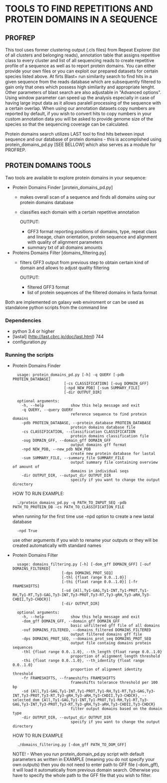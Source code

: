 # TOOLS TO FIND REPETITIONS AND PROTEIN DOMAINS IN A SEQUENCE #


## PROFREP ##

This tool uses former clustering output (.cls files) from Repeat Explorer (list of all clusters and belonging reads), annotation table that assigns repetitive class to every cluster and list of all sequencing reads to create repetitive profile of a sequence as well as to report protein domains. You can either provide your own files or you can exploit our prepared datasets for certain species listed above. At firts Blast+ run similarity search to find hits in a given sequence from the reads database which are subsequently filtered to gain only that ones which possess high similarity and appropriate lenght. Other parameters of blast search are also adjustable in "Advanced options". Using window parameter can speed up the analysis especially in case of having large input data as it allows paralell processing of the sequence with a certain overlap. When using our annotation datasets copy numbers are reported by default, if you wish to convert hits to copy numbers in your custom annotation data you will be asked to provide genome size of the species so that the sequencing coverage can be calculated. 

Protein domains search utilizes LAST tool to find hits between input sequence and our database of protein domains - this is accomplished using protein_domains_pd.py [SEE BELLOW] which also serves as a module for PROFREP.

## PROTEIN DOMAINS TOOLS ##
Two tools are available to explore protein domains in your sequence:
* Protein Domains Finder [protein_domains_pd.py]
	* makes overall scan of a sequence and finds all domains using our protein domains database 
	* classifies each domain with a certain repetitive annotation
		
		OUTPUT:		
		
		* GFF3 format reporting positions of domains, type, repeat class and lineage, chain orientation, protein sequence and alignment with quality of alignment parameters
		* summary txt of all domains amounts	
* Proteins Domains Filter [domains_filtering.py]
	* filters GFF3 output from previous step to obtain certain kind of domain and allows to adjust quality filtering  
	
		OUTPUT:
	
		* filtered GFF3 format 
		* list of protein sequences of the filtered domains in fasta format

Both are implemented on galaxy web enviroment or can be used as standalone python
scripts from the command line   
        
### Dependencies ###

* python 3.4 or higher 
* [lastal] (http://last.cbrc.jp/doc/last.html) 744
* configuration.py 


### Running the scripts ###


* Protein Domains Finder
	
		usage: protein_domains_pd.py [-h] -q QUERY [-pdb PROTEIN_DATABASE]
                             [-cs CLASSIFICATION] [-oug DOMAIN_GFF]
                             [-npd NEW_PDB] [-sum SUMMARY_FILE]
                             [-dir OUTPUT_DIR]

		optional arguments:
		  -h, --help            show this help message and exit
		  -q QUERY, --query QUERY
								reference sequence to find protein domains
		  -pdb PROTEIN_DATABASE, --protein_database PROTEIN_DATABASE
								protein domains database file
		  -cs CLASSIFICATION, --classification CLASSIFICATION
								protein domains classification file
		  -oug DOMAIN_GFF, --domain_gff DOMAIN_GFF
								output domains gff format
		  -npd NEW_PDB, --new_pdb NEW_PDB
								create new protein database for lastal
		  -sum SUMMARY_FILE, --summary_file SUMMARY_FILE
								output summary file containing overview of amount of
								domains in individual seqs
		  -dir OUTPUT_DIR, --output_dir OUTPUT_DIR
								specify if you want to change the output directory

	HOW TO RUN EXAMPLE:

		./protein_domains_pd.py -q PATH_TO_INPUT_SEQ -pdb PATH_TO_PROTEIN_DB -cs PATH_TO_CLASSIFICATION_FILE
	when running for the first time use -npd option to create a new lastal database

		-npd True
	use other arguments if you wish to rename your outputs or they will be created automatically with standard names 
	
* Protein Domains Filter

		usage: domains_filtering.py [-h] [-dom_gff DOMAIN_GFF] [-ouf DOMAINS_FILTERED]
                            [-dps DOMAINS_PROT_SEQ]
                            [-thl {float range 0.0..1.0}]
                            [-thi {float range 0.0..1.0}] [-fr FRAMESHIFTS]
                            [-sd {All,Ty1-GAG,Ty1-INT,Ty1-PROT,Ty1-RH,Ty1-RT,Ty3-GAG,Ty3-INT,Ty3-PROT,Ty3-RT,Ty3-gRH,Ty3-aRH,Ty3-CHDII,Ty3-CHDCR}]
                            [-dir OUTPUT_DIR]

		optional arguments:
		  -h, --help            show this help message and exit
		  -dom_gff DOMAIN_GFF, --domain_gff DOMAIN_GFF
								basic unfiltered gff file of all domains
		  -ouf DOMAINS_FILTERED, --domains_filtered DOMAINS_FILTERED
								output filtered domains gff file
		  -dps DOMAINS_PROT_SEQ, --domains_prot_seq DOMAINS_PROT_SEQ
								output file containg domains protein sequences
		  -thl {float range 0.0..1.0}, --th_length {float range 0.0..1.0}
								proportion of alignment length threshold
		  -thi {float range 0.0..1.0}, --th_identity {float range 0.0..1.0}
								proportion of alignment identity threshold
		  -fr FRAMESHIFTS, --frameshifts FRAMESHIFTS
								frameshifts tolerance threshold per 100 bp
		  -sd {All,Ty1-GAG,Ty1-INT,Ty1-PROT,Ty1-RH,Ty1-RT,Ty3-GAG,Ty3-INT,Ty3-PROT,Ty3-RT,Ty3-gRH,Ty3-aRH,Ty3-CHDII,Ty3-CHDCR}, --selected_dom {All,Ty1-GAG,Ty1-INT,Ty1-PROT,Ty1-RH,Ty1-RT,Ty3-GAG,Ty3-INT,Ty3-PROT,Ty3-RT,Ty3-gRH,Ty3-aRH,Ty3-CHDII,Ty3-CHDCR}
								filter output domains based on the domain type
		  -dir OUTPUT_DIR, --output_dir OUTPUT_DIR
								specify if you want to change the output directory


	HOW TO RUN EXAMPLE
					
		./domains_filtering.py [-dom_gff PATH_TO_DOM_GFF]
	
	NOTE! - When you run protein_domain_pd.py script with default parameters as written in EXAMPLE (meaning you do not specify your own outputs) then you do not need to enter path to GFF file (-dom_gff), it will load it automatically from previous domain search. Otherwise you have to specify the whole path to the GFF file that you wish to filter.

